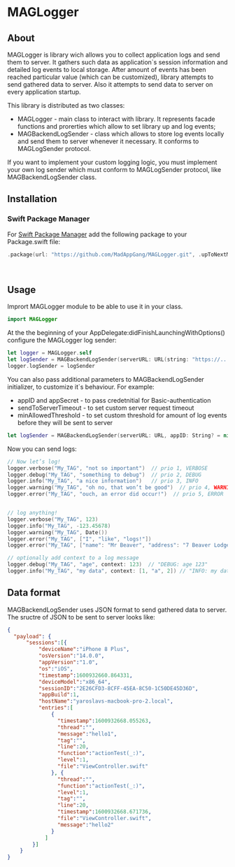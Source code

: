 # MAGLogger

## About

MAGLogger is library wich allows you to collect application logs and send them to server. It gathers such data as application`s session information and detailed log events to local storage. After amount of events has been reached particular value (which can be customized), library attempts to send gathered data to server. Also it attempts to send data to server on every application startup.

This library is distributed as two classes:
- MAGLogger - main class to interact with library. It represents facade functions and prorerties which allow to set library up and log events;
- MAGBackendLogSender - class which allows to store log events locally and send them to server whenever it necessary. It conforms to MAGLogSender protocol.

If you want to implement your custom logging logic, you must implement your own log sender which must conform to MAGLogSender protocol, like MAGBackendLogSender class.

## Installation

### Swift Package Manager

For [Swift Package Manager](https://swift.org/package-manager/) add the following package to your Package.swift file:

``` Swift
.package(url: "https://github.com/MadAppGang/MAGLogger.git", .upToNextMajor(from: "1.0.0")),
```

<br/>

## Usage

Imprort MAGLogger module to be able to use it in your class.

``` Swift
import MAGLogger
```

At the the beginning of your AppDelegate:didFinishLaunchingWithOptions() configure the MAGLogger log sender:

``` Swift
let logger = MAGLogger.self
let logSender = MAGBackendLogSender(serverURL: URL(string: "https://....")!)
logger.logSender = logSender
```

You can also pass additional parameters to MAGBackendLogSender initializer, to customize it`s behaviour. For example:
- appID and appSecret - to pass credetnitial for Basic-authentication
- sendToServerTimeout - to set custom server request timeout
- minAllowedThreshold - to set custom threshold for amount of log events before they will be sent to server

``` Swift
let logSender = MAGBackendLogSender(serverURL: URL, appID: String? = nil, appSecret: String? = nil, sendToServerTimeout: TimeInterval = 10, minAllowedThreshold: Int = 10)
```

Now you can send logs:

``` Swift
// Now let’s log!
logger.verbose("My_TAG", "not so important")  // prio 1, VERBOSE
logger.debug("My_TAG", "something to debug")  // prio 2, DEBUG
logger.info("My_TAG", "a nice information")   // prio 3, INFO
logger.warning("My_TAG", "oh no, that won’t be good")  // prio 4, WARNING
logger.error("My_TAG", "ouch, an error did occur!")  // prio 5, ERROR


// log anything!
logger.verbose("My_TAG", 123)
logger.info("My_TAG", -123.45678)
logger.warning("My_TAG", Date())
logger.error("My_TAG", ["I", "like", "logs!"])
logger.error("My_TAG", ["name": "Mr Beaver", "address": "7 Beaver Lodge"])

// optionally add context to a log message
logger.debug("My_TAG", "age", context: 123)  // "DEBUG: age 123"
logger.info("My_TAG", "my data", context: [1, "a", 2]) // "INFO: my data [1, \"a\", 2]"
```

## Data format

MAGBackendLogSender uses JSON format to send gathered data to server. The sructre of JSON to be sent to server looks like:

``` JSON
{
  "payload": {
      "sessions":[{
          "deviceName":"iPhone 8 Plus",
          "osVersion":"14.0.0",
          "appVersion":"1.0",
          "os":"iOS",
          "timestamp":1600932660.864331,
          "deviceModel":"x86_64",
          "sessionID":"2E26CFD3-8CFF-45EA-8C50-1C50DE45D36D",
          "appBuild":1,
          "hostName":"yaroslavs-macbook-pro-2.local",
          "entries":[
              {
                "timestamp":1600932668.055263,
                "thread":"",
                "message":"hello1",
                "tag":"",
                "line":20,
                "function":"actionTest(_:)",
                "level":1,
                "file":"ViewController.swift"
              }, {
                "thread":"",
                "function":"actionTest(_:)",
                "level":1,
                "tag":"",
                "line":20,
                "timestamp":1600932668.671736,
                "file":"ViewController.swift",
                "message":"hello2"
              }
            ]
        }]
    }
}
```
